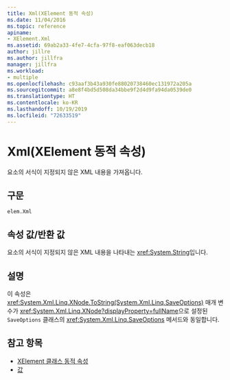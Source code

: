 ```yaml
---
title: Xml(XElement 동적 속성)
ms.date: 11/04/2016
ms.topic: reference
apiname:
- XElement.Xml
ms.assetid: 69ab2a33-4fe7-4cfa-97f8-eaf063decb18
author: jillre
ms.author: jillfra
manager: jillfra
ms.workload:
- multiple
ms.openlocfilehash: c93aaf3b43a930fe88020738460ec131972a205a
ms.sourcegitcommit: a8e8f4bd5d508da34bbe9f2d4d9fa94da0539de0
ms.translationtype: HT
ms.contentlocale: ko-KR
ms.lasthandoff: 10/19/2019
ms.locfileid: "72633519"
---
```

# <a name="xml-xelement-dynamic-property"></a>Xml(XElement 동적 속성)

요소의 서식이 지정되지 않은 XML 내용을 가져옵니다.

## <a name="syntax"></a>구문

```xaml
elem.Xml
```

## <a name="property-valuereturn-value"></a>속성 값/반환 값

요소의 서식이 지정되지 않은 XML 내용을 나타내는 <xref:System.String>입니다.

## <a name="remarks"></a>설명

이 속성은 <xref:System.Xml.Linq.XNode.ToString(System.Xml.Linq.SaveOptions)> 매개 변수가 <xref:System.Xml.Linq.XNode?displayProperty=fullName>으로 설정된 `SaveOptions` 클래스의 <xref:System.Xml.Linq.SaveOptions> 메서드와 동일합니다.

## <a name="see-also"></a>참고 항목

- [XElement 클래스 동적 속성](../designers/attribute-xelement-dynamic-property.md)
- [값](../designers/value-xelement-dynamic-property.md)